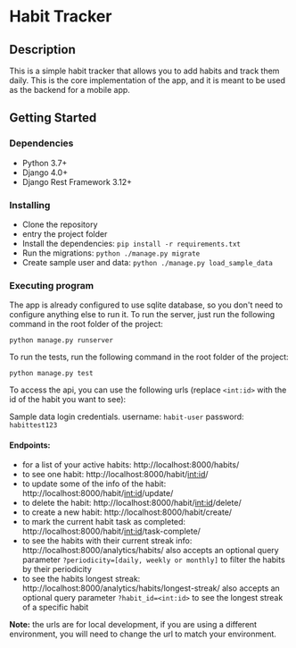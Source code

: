 # Habit Tracker

## Description

This is a simple habit tracker that allows you to add habits and track them daily. This is the core implementation of
the app, and it is meant to be used as the backend for a mobile app.

## Getting Started

### Dependencies

* Python 3.7+
* Django 4.0+
* Django Rest Framework 3.12+

### Installing

* Clone the repository
* entry the project folder
* Install the dependencies: `pip install -r requirements.txt`
* Run the migrations: `python ./manage.py migrate`
* Create sample user and data: `python ./manage.py load_sample_data`


### Executing program
The app is already configured to use sqlite database, so you don't need to configure anything else to run it.
To run the server, just run the following command in the root folder of the project:
```
python manage.py runserver
```
To run the tests, run the following command in the root folder of the project:
```
python manage.py test
```
To access the api, you can use the following urls (replace `<int:id>` with the id of the habit you want to see):

Sample data login credentials.
username: `habit-user`
password: `habittest123` 

#### Endpoints:
* for a list of your active habits:  http://localhost:8000/habits/
* to see one habit: http://localhost:8000/habit/<int:id>/
* to update some of the info of the habit: http://localhost:8000/habit/<int:id>/update/
* to delete the habit: http://localhost:8000/habit/<int:id>/delete/
* to create a new habit: http://localhost:8000/habit/create/
* to mark the current habit task as completed: http://localhost:8000/habit/<int:id>/task-complete/
* to see the habits with their current streak info: http://localhost:8000/analytics/habits/ also accepts an optional query parameter `?periodicity=[daily, weekly or monthly]` to filter the habits by their periodicity
* to see the habits longest streak: http://localhost:8000/analytics/habits/longest-streak/ also accepts an optional query parameter `?habit_id=<int:id>` to see the longest streak of a specific habit


**Note:** the urls are for local development, if you are using a different environment, you will need to change the url to match your environment.


